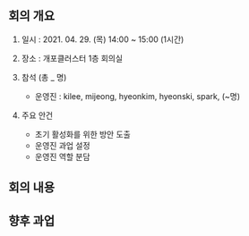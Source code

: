 ## 회의 개요
1. 일시 : 2021. 04. 29. (목) 14:00 ~ 15:00 (1시간)
2. 장소 : 개포클러스터 1층 회의실
3. 참석 (총 _ 명)

   - 운영진 : kilee, mijeong, hyeonkim, hyeonski, spark, (~명)
4. 주요 안건

	- 초기 활성화를 위한 방안 도출
	- 운영진 과업 설정
	- 운영진 역할 분담
## 회의 내용

## 향후 과업

